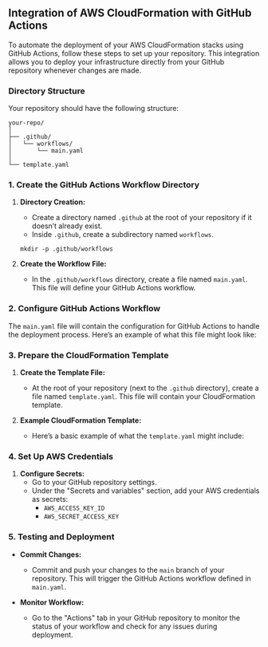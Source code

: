 
## Integration of AWS CloudFormation with GitHub Actions

To automate the deployment of your AWS CloudFormation stacks using GitHub Actions, follow these steps to set up your repository. This integration allows you to deploy your infrastructure directly from your GitHub repository whenever changes are made.

### Directory Structure

Your repository should have the following structure:

```
your-repo/
│
├── .github/
│   └── workflows/
│       └── main.yaml
│
└── template.yaml
```

### 1. **Create the GitHub Actions Workflow Directory**

1. **Directory Creation:**
   - Create a directory named `.github` at the root of your repository if it doesn’t already exist.
   - Inside `.github`, create a subdirectory named `workflows`.

   ```
   mkdir -p .github/workflows
   ```

2. **Create the Workflow File:**
   - In the `.github/workflows` directory, create a file named `main.yaml`. This file will define your GitHub Actions workflow.

### 2. **Configure GitHub Actions Workflow**

The `main.yaml` file will contain the configuration for GitHub Actions to handle the deployment process. Here’s an example of what this file might look like:


### 3. **Prepare the CloudFormation Template**

1. **Create the Template File:**
   - At the root of your repository (next to the `.github` directory), create a file named `template.yaml`. This file will contain your CloudFormation template.

2. **Example CloudFormation Template:**
   - Here’s a basic example of what the `template.yaml` might include:

 
### 4. **Set Up AWS Credentials**

1. **Configure Secrets:**
   - Go to your GitHub repository settings.
   - Under the "Secrets and variables" section, add your AWS credentials as secrets:
     - `AWS_ACCESS_KEY_ID`
     - `AWS_SECRET_ACCESS_KEY`

### 5. **Testing and Deployment**

- **Commit Changes:**
  - Commit and push your changes to the `main` branch of your repository. This will trigger the GitHub Actions workflow defined in `main.yaml`.

- **Monitor Workflow:**
  - Go to the "Actions" tab in your GitHub repository to monitor the status of your workflow and check for any issues during deployment.

